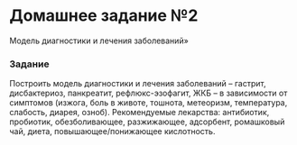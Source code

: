 # Домашнее задание №2

Модель диагностики и лечения заболеваний»

### Задание

Построить модель диагностики и лечения заболеваний – гастрит, дисбактериоз, панкреатит, рефлюкс-эзофагит, ЖКБ – в зависимости от симптомов (изжога, боль в животе, тошнота, метеоризм, температура, слабость, диарея, озноб). Рекомендуемые лекарства: антибиотик, пробиотик, обезболивающее, разжижающее, адсорбент, ромашковый чай, диета, повышающее/понижающее кислотность.
